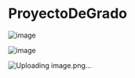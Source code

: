 # ProyectoDeGrado

![image](https://user-images.githubusercontent.com/19364556/212753210-98380b3d-de40-4c83-8d6f-a7b1e1f6dcdf.png)

![image](https://user-images.githubusercontent.com/19364556/212753235-e3b44f72-7382-4722-bf53-df79fdd07ea4.png)

![Uploading image.png…]()


